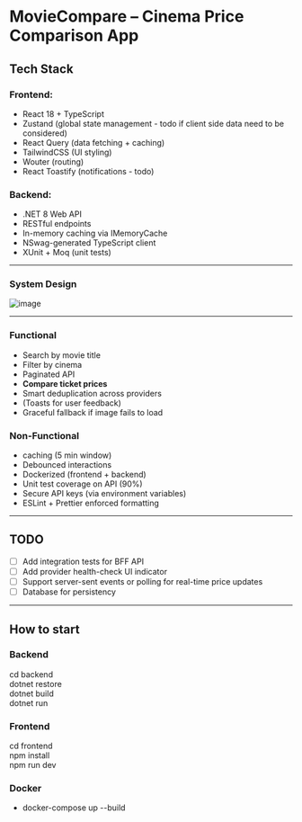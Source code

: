 # MovieCompare – Cinema Price Comparison App

## Tech Stack

### Frontend:
- React 18 + TypeScript
- Zustand (global state management - todo if client side data need to be considered)
- React Query (data fetching + caching)
- TailwindCSS (UI styling)
- Wouter (routing)
- React Toastify (notifications - todo)

### Backend:
- .NET 8 Web API
- RESTful endpoints
- In-memory caching via IMemoryCache
- NSwag-generated TypeScript client
- XUnit + Moq (unit tests)

---

### System Design
![image](https://github.com/user-attachments/assets/5ba9fd4b-6d05-446e-91f1-1d1d44f4fe38)

---

### Functional
- Search by movie title
- Filter by cinema
- Paginated API
- **Compare ticket prices**
- Smart deduplication across providers
- (Toasts for user feedback)
- Graceful fallback if image fails to load

### Non-Functional
- caching (5 min window)
- Debounced interactions
- Dockerized (frontend + backend)
- Unit test coverage on API (90%)
- Secure API keys (via environment variables)
- ESLint + Prettier enforced formatting

---

## TODO

- [ ] Add integration tests for BFF API
- [ ] Add provider health-check UI indicator
- [ ] Support server-sent events or polling for real-time price updates
- [ ] Database for persistency

---

## How to start

### Backend
 cd backend \
 dotnet restore \
 dotnet build \
 dotnet run

### Frontend
 cd frontend \
 npm install \
 npm run dev

### Docker
- docker-compose up --build
